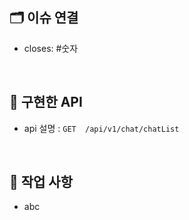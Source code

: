 ## 🗂️ 이슈 연결
- closes: #숫자 

</br>

## 📌 구현한 API
- api 설명 : `GET  /api/v1/chat/chatList`

</br>

## 📝 작업 사항
- abc

</br>
